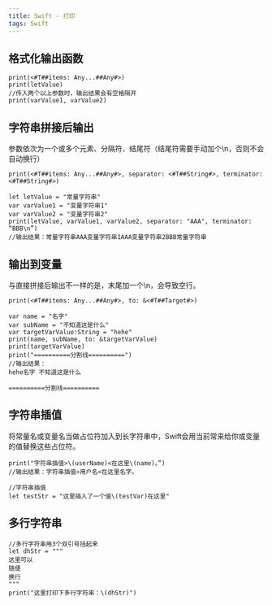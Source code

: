 ```yaml
---
title: Swift - 打印
tags: Swift
---
```

## 格式化输出函数
```
print(<#T##items: Any...##Any#>)  
print(letValue)
//传入两个以上参数时，输出结果会有空格隔开
print(varValue1, varValue2)    
```
## 字符串拼接后输出
参数依次为一个或多个元素、分隔符、结尾符（结尾符需要手动加个\n，否则不会自动换行）
```
print(<#T##items: Any...##Any#>, separator: <#T##String#>, terminator: <#T##String#>)

let letValue = "常量字符串"
var varValue1 = "变量字符串1"
var varValue2 = "变量字符串2"
print(letValue, varValue1, varValue2, separator: "AAA", terminator: “BBB\n”)
//输出结果：常量字符串AAA变量字符串1AAA变量字符串2BBB常量字符串
```
## 输出到变量
与直接拼接后输出不一样的是，末尾加一个\n，会导致空行。
```
print(<#T##items: Any...##Any#>, to: &<#T##Target#>)

var name = "名字"
var subName = "不知道这是什么"
var targetVarValue:String = "hehe"
print(name, subName, to: &targetVarValue)
print(targetVarValue)
print("==========分割线==========")
//输出结果：
hehe名字 不知道这是什么

==========分割线==========
```
## 字符串插值
将常量名或变量名当做占位符加入到长字符串中，Swift会用当前常来给你或变量的值替换这些占位符。
```
print("字符串插值>\(userName)<在这里\(name)。”)
//输出结果：字符串插值>用户名<在这里名字。

//字符串插值
let testStr = "这里插入了一个值\(testVar)在这里"
```
## 多行字符串
```
//多行字符串用3个双引号括起来
let dhStr = """
这里可以
随便
换行
"""
print("这里打印下多行字符串：\(dhStr)")
```